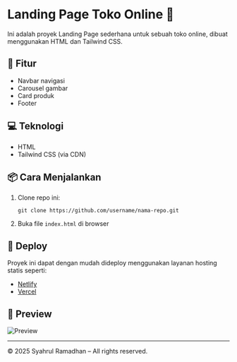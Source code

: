 # Landing Page Toko Online 🛒

Ini adalah proyek Landing Page sederhana untuk sebuah toko online, dibuat menggunakan HTML dan Tailwind CSS.

## 🎯 Fitur
- Navbar navigasi
- Carousel gambar
- Card produk
- Footer

## 💻 Teknologi
- HTML
- Tailwind CSS (via CDN)

## 📦 Cara Menjalankan
1. Clone repo ini:
   ```
   git clone https://github.com/username/nama-repo.git
   ```

2. Buka file `index.html` di browser

## 🚀 Deploy
Proyek ini dapat dengan mudah dideploy menggunakan layanan hosting statis seperti:
- [Netlify](https://netlify.com)
- [Vercel](https://vercel.com)

## 📸 Preview
![Preview](https://source.unsplash.com/featured/?store)

---

© 2025 Syahrul Ramadhan – All rights reserved.
